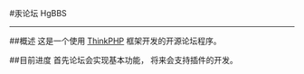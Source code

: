 #汞论坛 HgBBS

- - -

##概述
这是一个使用 [ThinkPHP](https://github.com/liu21st/thinkphp) 框架开发的开源论坛程序。

##目前进度
    首先论坛会实现基本功能，
    将来会支持插件的开发。
